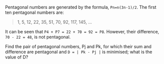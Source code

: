 Pentagonal numbers are generated by the formula, `Pn=n(3n-1)/2`. The first ten pentagonal numbers are:

> 1, 5, 12, 22, 35, 51, 70, 92, 117, 145, ...

It can be seen that `P4 + P7 = 22 + 70 = 92 = P8`. However, their difference, `70 - 22 = 48`, is not pentagonal.

Find the pair of pentagonal numbers, Pj and Pk, for which their sum and difference are pentagonal and `D = | Pk - Pj |` is minimised; what is the value of D?
